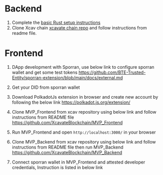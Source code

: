 # Backend

1. Complete the <a href="https://docs.substrate.io/install/">basic Rust setup instructions</a>
2. Clone Xcav chain <a href="https://github.com/XcavateBlockchain/MarketplaceMVP_Substrate">xcavate chain repo</a> and follow instructions from readme file.

# Frontend

1. DApp development with Sporran, use below link to configure sporran wallet and get some test tokens
   https://github.com/BTE-Trusted-Entity/sporran-extension/blob/main/docs/external.md

2. Get your DID from sporran wallet

3. Download PolkadotJs extension in browser and create new account by following the below link
   https://polkadot.js.org/extension/

4. Clone MVP_Frontend from xcav repository using below link and follow instructions from README file
   https://github.com/XcavateBlockchain/MVP_Frontend

5. Run MVP_Frontend and open `http://localhost:3000/` in your browser

6. Clone MVP_Backend from xcav repository using below link and follow instructions from README file then run MVP_Backend
   https://github.com/XcavateBlockchain/MVP_Backend

7. Connect sporran wallet in MVP_Frontend and attested developer credentials, Instruction is listed in below link
